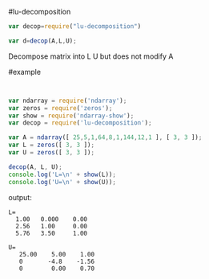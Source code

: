 #lu-decomposition


```js
var decop=require("lu-decomposition")
```
```js
var d=decop(A,L,U);
```
Decompose matrix into L U but does not modify A


#example
```js


var ndarray = require('ndarray');
var zeros = require('zeros');
var show = require('ndarray-show');
var decop = require('lu-decomposition');

var A = ndarray([ 25,5,1,64,8,1,144,12,1 ], [ 3, 3 ]);
var L = zeros([ 3, 3 ]);
var U = zeros([ 3, 3 ]);

decop(A, L, U);
console.log('L=\n' + show(L));
console.log('U=\n' + show(U));
```
output:
```
L=
  1.00   0.000    0.00
  2.56   1.00     0.00
  5.76   3.50     1.00
  
U=
   25.00    5.00    1.00
   0       -4.8    -1.56
   0        0.00    0.70
```
